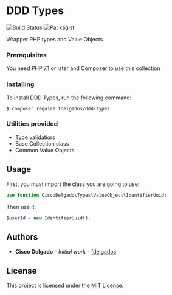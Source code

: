 # DDD Types

[![Build Status](https://travis-ci.org/fdelgados/ddd-types.svg?branch=master)](https://travis-ci.org/fdelgados/ddd-types)
[![Packagist](https://img.shields.io/badge/packagist-version-brightgreen.svg)](https://packagist.org/packages/fdelgados/ddd-types)

Wrapper PHP types and Value Objects

### Prerequisites
You need PHP 7.1 or later and Composer to use this collection

### Installing
To install DDD Types, run the following command:
```
$ composer require fdelgados/ddd-types
```

### Utilities provided
* Type validatiors
* Base Collection class
* Common Value Objects

## Usage

First, you must import the class you are going to use:
```php
use function CiscoDelgado\Types\ValueObject\IdentifierUuid;
```

Then use it:
```php
$userId = new IdentifierUuid();
```

## Authors
* **Cisco Delgado** - *Initial work* - [fdelgados](https://github.com/fdelgados)

## License
This project is licensed under the [MIT License](https://opensource.org/licenses/MIT).
